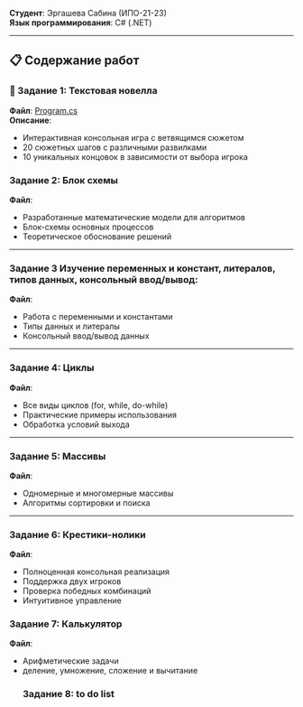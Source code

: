 

**Студент**: Эргашева Сабина (ИПО-21-23)  
**Язык программирования**: C# (.NET)

---

## 📋 Содержание работ

### 🔹 Задание 1: Текстовая новелла
**Файл**: [Program.cs](Program.cs)  
**Описание**:
- Интерактивная консольная игра с ветвящимся сюжетом
- 20 сюжетных шагов с различными развилками
- 10 уникальных концовок в зависимости от выбора игрока



###  Задание 2: Блок схемы
**Файл**:
- Разработанные математические модели для алгоритмов
- Блок-схемы основных процессов
- Теоретическое обоснование решений

---

###  Задание 3 Изучение переменных и констант, литералов, типов данных, консольный ввод/вывод:
**Файл**:
- Работа с переменными и константами
- Типы данных и литералы
- Консольный ввод/вывод данных

---

###  Задание 4: Циклы
**Файл**:
- Все виды циклов (for, while, do-while)
- Практические примеры использования
- Обработка условий выхода

---

###  Задание 5: Массивы
**Файл**:
- Одномерные и многомерные массивы
- Алгоритмы сортировки и поиска


---

###  Задание 6:  Крестики-нолики
**Файл**:
- Полноценная консольная реализация
- Поддержка двух игроков
- Проверка победных комбинаций
- Интуитивное управление

###  Задание 7:  Калькулятор
**Файл**:
- Арифметические задачи
- деление, умножение, сложение и вычитание
  ###  Задание 8:  to do list 
